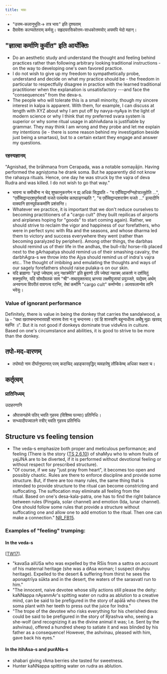 ```yaml
---
title: भावः
---
```


- "उत्तम-कलानुभूतिः→ तत्र भावः" इति दृश्यताम्
- दैवावेशः कल्प्यतेतराम् कर्मसु। सहृदयरसिकोत्तम-साधकोत्तमयोर् अयमपि भेदो महान्।

## "ज्ञात्वा कर्माणि कुर्वीत" इति आर्योक्तिः

- Do an aesthetic study and understand the thought and feeling behind practices rather than following arbitrary looking traditional instructions - on the way to developing one's own favored practice.
- I do not wish to give up my freedom to sympathetically probe, understand and decide on what my practice should be - the freedom in particular to respectfully disagree in practice with the learned traditional practitioner when the explanation is unsatisfactory ---and face the "consequences" from the deva-s.
- The people who will tolerate this is a small minority, though my sincere interest in kalpa is apparent. With them, for example, I can discuss at length with XYZ about why I am put off by navya-nyAya in the light of modern science or why I think that my preferred svara system is superior  or why some ritual usage in abhivAdana is justifiable by grammar. They may think I am wrong and they probe and let me explain my intentions (ie - there is some reason behind my investigation beside just being a smartass), but to a certain extant they engage and answer my questions.

### रहस्यज्ञानम्
"Agnishad, the brāhmaṇa from Cerapada, was a notable somayājin. Having performed the agniṣṭoma he drank soma. But he apparently did not know the rahasya rituals. Hence, one day he was struck by the vajra of deva Rudra and was killed. I do not wish to go that way."

- भावना च समीचीना न चेद् शुष्कानुकरणेन न ह्य् अधिकं सिद्ध्यति - "य एवँव्विद्वानग्निहोत्रञ्जुहोति …",  "एवँव्विद्वान्दर्‌शपूर्णमासौ यजते परमामेव काष्ठाङ्गच्छति ", "य एवँव्विद्वान्दशरात्रेण यजते …" इत्यादीनि वाक्यानि ज्ञानपूर्वककर्माणि प्रशंसन्ति। 
- Whatever we practice, it is important that we don't reduce ourselves to becoming practitioners of a "cargo cult" (they built repilicas of airports and airplanes hoping for "goods" to start coming again).  Rather, we should strive to reclaim the vigor and happiness of our forefathers, who were in perfect sync with Rta and the seasons, and whose dharma led them to victory and success everywhere they went (rather than becoming paralyzed by peripheri). Among other things, the darbhas should remind us of their life in the andhas, the bull-rib/ horse-rib placed next to the gArhapatya should remind us of their smashing cavalry, the darbhAgra-s we throw into the Ajya should remind us of indra's vajra etc.. The thought of imbibing and emulating the thoughts and ways of our sagely forefathers should raise pulaka-s on our skin.
- यदि ब्राह्मणाः "इन्द्रो ज्येष्ठाम् अनु नक्षत्रमेति" इति ब्रुवाणो ऽपि ज्येष्ठां नक्षत्रम् आकाशे न दर्शयितुं शक्नुवन्ति, यदि सोमदैवतकं साम "श्री"-शब्दयुक्तत्वाद् भ्रान्त्या लक्ष्मीपूजायां प्रयुञ्जते, यद्येवम् अर्थम् अनवगत्य विपरीतं वावगत्य रटन्ति, तेषां कर्माणि "cargo cult" कर्माण्येव। अल्पफलान्येव तानि भवेयुः।

### Value of ignorant performance
Definitely, there is value in being the donkey that carries the sandalwood, a la - "यथा खरश्चन्दनभारवाही भारस्य वेत्ता न तु चन्दनस्य। एवं हि शास्त्राणि बहून्यधीत्य अर्थेषु मूढाः खरवद् वहन्ति ॥". But it is not good if donkeys dominate true vidvAns in culture. Based on one's circumstance and abilities, it is good to strive to be more than the donkey.


## तपो-मद-वारणम्

- तपोमदो नाम दीर्घानुष्ठानात् परम् कदाचिद् अहङ्कारवृद्धिर् व्यवहारेषु लौकिकेष्व् अधिका रूक्षता च।

## कर्तृत्वम्

### प्रातिनिध्यम्

उदाहरणानि
- औपासनहोमे पतिर् भवति गृहस्य (विशिष्य पत्न्याः) प्रतिनिधिः।
- सन्ध्यादीपज्वालने स्त्रीर् भवति गृहस्य प्रतिनिधिः

## Structure vs feeling tension

- The veda-s emphasize both proper and meticulous performance; and feeling (There is the story {[TS 2.6.10](https://archive.org/stream/Anandashram_Samskrita_Granthavali_Anandashram_Sanskrit_Series/ASS_042_Krishna_Yajurvediya_Taittiriya_Samhita_Part_5_-_Kasinath_Sastri_Agase_1946#page/n93/mode/1up)} of shaMyu who to whom fruits of yajJNA are to be diverted, if it is performed without devotional feeling or without respect for prescribed structure).
- "Of course, if we say "just pray from heart", it becomes too open and possibly chaotic. Rules are there to enforce discipline and provide some structure. But, if there are too many rules, the same thing that is intended to provide structure to the ritual can become constricting and suffocating. The suffocation may eliminate all feeling from the ritual. Based on one's desa-kala-patra, one has to find the right balance between rules (Pingala, solar channel) and emotion (Ida, lunar channel). One should follow some rules that provide a structure without suffocating one and allow one to add emotion to the ritual. Then one can make a connection." [NR_FB15](https://www.facebook.com/pvr108/posts/10153156010758284).


### Examples of "feeling" trumping:
#### In the veda-s 
\[[TW17](https://twitter.com/GhorAngirasa/status/853343223342878721)\].

- "kavaSa ailUSa who was expelled by the RSis from a sattra on account of his maternal heritage (she was a dAsa woman; I suspect druhyu heritage). Expelled to the desert & suffering from thirst he sees the aponaptrīya sūkta and in the desert, the waters of the sarasvatI run to him."
- "The innocent, naive devotee whose silly actions still please the deity: kaNNappa nAyanmAr's spitting water on rudra as ablution to a creative mind, can be said to be prefigured in the story of apālā who chews the soma plant with her teeth to press out the juice for Indra."
- "The trope of the devotee who risks everything for his cherished deva: could be said to be prefigured in the story of Rjrashva who, seeing a she-wolf (and recognizing it as the divine animal it was; I.e. Sent by the ashvinau), offered a hundred sheep to satiate it and was blinded by his father as a consequence! However, the ashvinau, pleased with him, gave back his eyes."

#### In the itihAsa-s and purANa-s
- shabari giving rAma berries she tasted for sweetness.
- Hunter kaNNappa spitting water on rudra as ablution.

